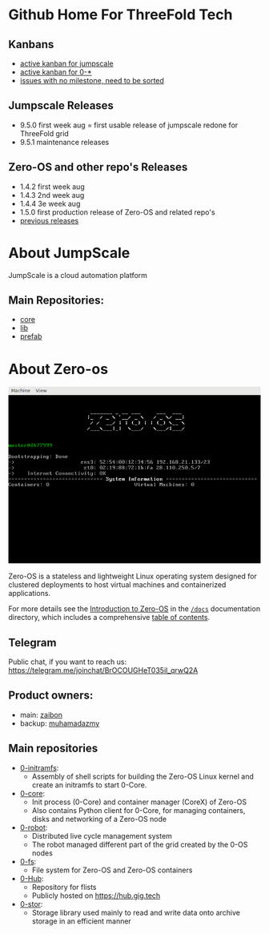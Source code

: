 # Github Home For ThreeFold Tech

## Kanbans


- [active kanban for jumpscale](https://waffle.io/threefoldtech/home?milestone=none,9.5.0)
- [active kanban for 0-\*](https://waffle.io/threefoldtech/0-core?milestone=1.4.2)
- [issues with no milestone, need to be sorted](https://waffle.io/threefoldtech/home?milestone=none)


## Jumpscale Releases

- 9.5.0 first week aug = first usable release of jumpscale redone for ThreeFold grid
- 9.5.1 maintenance releases


## Zero-OS and other repo's Releases

- 1.4.2 first week aug
- 1.4.3 2nd week aug
- 1.4.4 3e week aug
- 1.5.0 first production release of Zero-OS and related repo's
- [previous releases](zero-os/release-notes)



# About JumpScale
JumpScale is a cloud automation platform

## Main Repositories:
  - [core](https://github.com/threefoldtech/jumpscale_core)
  - [lib](https://github.com/threefoldtech/jumpscale_lib)
  - [prefab](https://github.com/threefoldtech/jumpscale_prefab)


# About Zero-os

![Zero-OS console](g8os.png)

Zero-OS is a stateless and lightweight Linux operating system designed for clustered deployments to host virtual machines and containerized applications.

For more details see the [Introduction to Zero-OS](/docs/README.md) in the [`/docs`](/docs) documentation directory, which includes a comprehensive [table of contents](/docs/SUMMARY.md).

## Telegram
Public chat, if you want to reach us: https://telegram.me/joinchat/BrOCOUGHeT035il_qrwQ2A

## Product owners:
- main: [zaibon](https://github.com/zaibon)
- backup: [muhamadazmy](https://github.com/muhamadazmy)

## Main repositories

- [0-initramfs](https://github.com/threefoldtech/0-initramfs):
  - Assembly of shell scripts for building the Zero-OS Linux kernel and create an initramfs to start 0-Core.
- [0-core](https://github.com/threefoldtech/0-core):
  - Init process (0-Core) and container manager (CoreX) of Zero-OS
  - Also contains Python client for 0-Core, for managing containers, disks and networking of a Zero-OS node
- [0-robot](https://github.com/threefoldtech/0-robot): 
  - Distributed live cycle management system 
  - The robot managed different part of the grid created by the 0-OS nodes
- [0-fs](https://github.com/threefoldtech/0-fs):
  - File system for Zero-OS and Zero-OS containers
- [0-Hub](https://github.com/threefoldtech/0-hub):
  - Repository for flists
  - Publicly hosted on https://hub.gig.tech
- [0-stor](https://github.com/threefoldtech/0-stor):
  - Storage library used mainly to read and write data onto archive storage in an efficient manner
